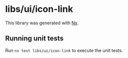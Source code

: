 # libs/ui/icon-link

This library was generated with [Nx](https://nx.dev).

## Running unit tests

Run `nx test libs/ui/icon-link` to execute the unit tests.
